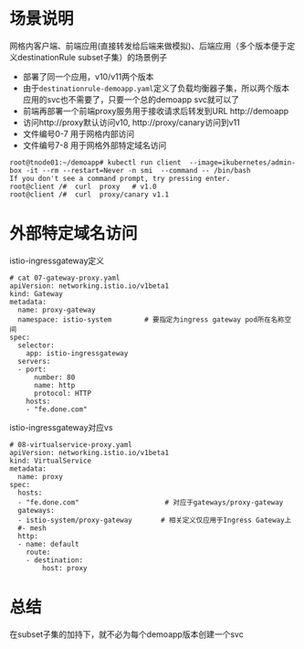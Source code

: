# 场景说明
网格内客户端、前端应用(直接转发给后端来做模拟)、后端应用（多个版本便于定义destinationRule subset子集）的场景例子

- 部署了同一个应用，v10/v11两个版本
- 由于`destinationrule-demoapp.yaml`定义了负载均衡器子集，所以两个版本应用的svc也不需要了，只要一个总的demoapp svc就可以了
- 前端再部署一个前端proxy服务用于接收请求后转发到URL http://demoapp 
- 访问http://proxy默认访问v10,  http://proxy/canary访问到v11
- 文件编号0-7 用于网格内部访问
- 文件编号7-8 用于网格外部特定域名访问
```
root@tnode01:~/demoapp# kubectl run client  --image=ikubernetes/admin-box -it --rm --restart=Never -n smi  --command -- /bin/bash
If you don't see a command prompt, try pressing enter.
root@client /#  curl  proxy   # v1.0
root@client /#  curl  proxy/canary v1.1
```


# 外部特定域名访问
istio-ingressgateway定义
```
# cat 07-gateway-proxy.yaml
apiVersion: networking.istio.io/v1beta1
kind: Gateway
metadata:
  name: proxy-gateway
  namespace: istio-system        # 要指定为ingress gateway pod所在名称空间
spec:
  selector:
    app: istio-ingressgateway
  servers:
  - port:
      number: 80
      name: http
      protocol: HTTP
    hosts:
    - "fe.done.com"
```

istio-ingressgateway对应vs
```
# 08-virtualservice-proxy.yaml
apiVersion: networking.istio.io/v1beta1
kind: VirtualService
metadata:
  name: proxy
spec:
  hosts:
  - "fe.done.com"                     # 对应于gateways/proxy-gateway
  gateways:
  - istio-system/proxy-gateway       # 相关定义仅应用于Ingress Gateway上
  #- mesh
  http:
  - name: default
    route:
    - destination:
        host: proxy

```
# 总结
在subset子集的加持下，就不必为每个demoapp版本创建一个svc


